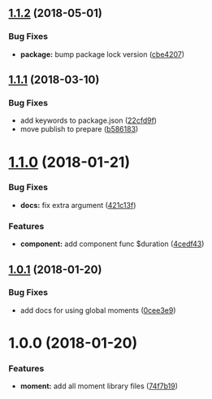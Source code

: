 <a name="1.1.2"></a>
## [1.1.2](https://github.com/julon/vue-moment-lib/compare/v1.1.1...v1.1.2) (2018-05-01)


### Bug Fixes

* **package:** bump package lock version ([cbe4207](https://github.com/julon/vue-moment-lib/commit/cbe4207))

<a name="1.1.1"></a>
## [1.1.1](https://github.com/julon/vue-moment-lib/compare/v1.1.0...v1.1.1) (2018-03-10)


### Bug Fixes

* add keywords to package.json ([22cfd9f](https://github.com/julon/vue-moment-lib/commit/22cfd9f))
* move publish to prepare ([b586183](https://github.com/julon/vue-moment-lib/commit/b586183))

<a name="1.1.0"></a>
# [1.1.0](https://github.com/julon/vue-moment-lib/compare/0cee3e9c80d7f6a4a84248edaa2ab48c001914fc...v1.1.0) (2018-01-21)


### Bug Fixes

* **docs:** fix extra argument ([421c13f](https://github.com/julon/vue-moment-lib/commit/421c13f))


### Features

* **component:** add component func $duration ([4cedf43](https://github.com/julon/vue-moment-lib/commit/4cedf43))

<a name="1.0.1"></a>
## [1.0.1](https://github.com/julon/vue-moment-lib/compare/48bee07613481a27473e3978a848805aa1c3d972...v1.0.1) (2018-01-20)


### Bug Fixes

* add docs for using global moments ([0cee3e9](https://github.com/julon/vue-moment-lib/commit/0cee3e9))

<a name="1.0.0"></a>
# 1.0.0 (2018-01-20)


### Features

* **moment:** add all moment library files ([74f7b19](https://github.com/julon/vue-moment-lib/commit/74f7b19))
